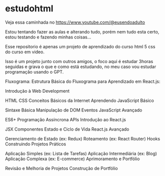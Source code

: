 # estudohtml
Veja essa caminhada no https://www.youtube.com/@eusendoadulto

Estou tentando fazer as aulas e alterando tudo, porém nem tudo esta certo, estou testando e fazendo minhas coisas...



Esse repositorio é apenas um projeto de aprendizado do curso html 5 css do curso em video.

Isso é um projeto junto com outros amigos, o foco aqui é estudar 3horas seguidas e grava o que e como está estudando, no meu caso vou estudar programação usando o GPT.

Fluxograma:
Estrutura Básica do Fluxograma para Aprendizado em React.js:

Introdução à Web Development

HTML
CSS
Conceitos Básicos da Internet
Aprendendo JavaScript Básico

Sintaxe Básica
Manipulação de DOM
Eventos
JavaScript Avançado

ES6+
Programação Assíncrona
APIs
Introdução ao React.js

JSX
Componentes
Estado e Ciclo de Vida
React.js Avançado

Gerenciamento de Estado (ex: Redux)
Roteamento (ex: React Router)
Hooks
Construindo Projetos Práticos

Aplicação Simples (ex: Lista de Tarefas)
Aplicação Intermediária (ex: Blog)
Aplicação Complexa (ex: E-commerce)
Aprimoramento e Portfólio

Revisão e Melhoria de Projetos
Construção de Portfólio
